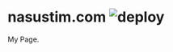 # nasustim.com ![deploy](https://github.com/nasustim/nasustim.com/actions/workflows/deploy.yml/badge.svg?branch=feature-1)

My Page.
